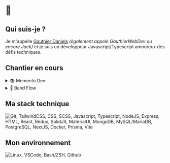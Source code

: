 # 👋

## Qui suis-je ?

Je m'appelle [Gauthier Daniels](https://gauthierdaniels.fr) _(également appelé GauthierWebDev ou encore Jack)_ et je suis un développeur Javascript/Typescript amoureux des défis techniques.

## Chantier en cours

<details>
  <summary>📚 Memento Dev</summary>
  
  :octocat: [Repository](https://github.com/preparation-tp/memento-dev)
  🌐 [Site en ligne](https://memento-dev.fr)
  
  > Documentation publique synthétisée à destination des candidats en préparation de titres professionnels dans le développement.
</details>

<details>
  <summary>🎸 Band Flow</summary>
  
  🌐 [Site en ligne](https://bandflow.app)
  
  > Plateforme de gestion de groupe et d'organisation administrative pour les artistes et professionnels de la scène musicale.
</details>

## Ma stack technique

<img src="https://skillicons.dev/icons?i=git,tailwindcss,css,scss,javascript,typescript,nodejs,express,html,react,redux,solidjs,materialui,mongodb,mysql,postgresql,nextjs,docker,prisma,vite&perline=12" alt="Git, TailwindCSS, CSS, SCSS, Javascript, Typescript, NodeJS, Express, HTML, React, Redux, SolidJS, MaterialUI, MongoDB, MySQL/MariaDB, PostgreSQL, NextJS, Docker, Prisma, Vite">

## Mon environnement

<img src="https://skillicons.dev/icons?i=linux,vscode,bash,github&perline=12" alt="Linux, VSCode, Bash/ZSH, Github">
